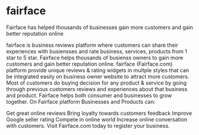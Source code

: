 # fairface
Fairface has helped thousands of businesses gain more customers and gain better reputation online

fairface is business reviews platform where customers can share their experiences with busiensses and rate business, services, products from 1 star to 5 star. Fairface helps thousands of busienss owners to gain more customers and gain better reputation online. fairface (Fairface.com) platform provide unique reviews & rating widgets in multple styles that can be integrated easily on business owner website to attract more customers. Most of customers do buying decision for any product & service by going through previous customers reviews and experiences about that business and product. Fairface helps both consumer and businesses to grow together. On Fairface platform Businesses and Products can:

Get great online reviews
Bring loyalty towards customers feedback
Improve Google seller rating
Compete in online world
Increase online conversation with customers.
Visit Fairface.com today to register your business.
